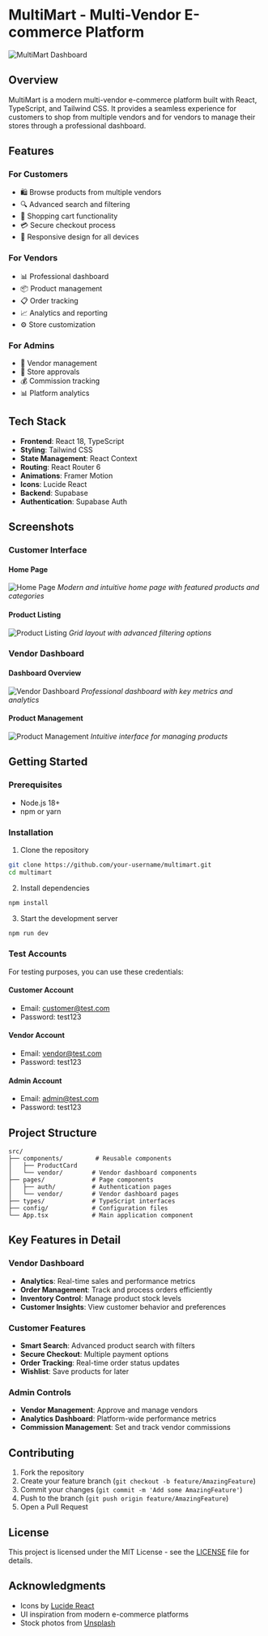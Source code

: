 # MultiMart - Multi-Vendor E-commerce Platform

![MultiMart Dashboard](https://images.unsplash.com/photo-1460925895917-afdab827c52f?auto=format&fit=crop&w=1200&h=630)

## Overview

MultiMart is a modern multi-vendor e-commerce platform built with React, TypeScript, and Tailwind CSS. It provides a seamless experience for customers to shop from multiple vendors and for vendors to manage their stores through a professional dashboard.

## Features

### For Customers
- 🛍️ Browse products from multiple vendors
- 🔍 Advanced search and filtering
- 🛒 Shopping cart functionality
- 💳 Secure checkout process
- 📱 Responsive design for all devices

### For Vendors
- 📊 Professional dashboard
- 📦 Product management
- 📋 Order tracking
- 📈 Analytics and reporting
- ⚙️ Store customization

### For Admins
- 👥 Vendor management
- 🏪 Store approvals
- 💰 Commission tracking
- 📊 Platform analytics

## Tech Stack

- **Frontend**: React 18, TypeScript
- **Styling**: Tailwind CSS
- **State Management**: React Context
- **Routing**: React Router 6
- **Animations**: Framer Motion
- **Icons**: Lucide React
- **Backend**: Supabase
- **Authentication**: Supabase Auth

## Screenshots

### Customer Interface

#### Home Page
![Home Page](./screenshots/home.png)
*Modern and intuitive home page with featured products and categories*

#### Product Listing
![Product Listing](./screenshots/products.png)
*Grid layout with advanced filtering options*

### Vendor Dashboard

#### Dashboard Overview
![Vendor Dashboard](https://images.unsplash.com/photo-1460925895917-afdab827c52f?auto=format&fit=crop&w=1200&h=630)
*Professional dashboard with key metrics and analytics*

#### Product Management
![Product Management](https://images.unsplash.com/photo-1454165804606-c3d57bc86b40?auto=format&fit=crop&w=1200&h=630)
*Intuitive interface for managing products*

## Getting Started

### Prerequisites
- Node.js 18+
- npm or yarn

### Installation

1. Clone the repository
```bash
git clone https://github.com/your-username/multimart.git
cd multimart
```

2. Install dependencies
```bash
npm install
```

3. Start the development server
```bash
npm run dev
```

### Test Accounts

For testing purposes, you can use these credentials:

#### Customer Account
- Email: customer@test.com
- Password: test123

#### Vendor Account
- Email: vendor@test.com
- Password: test123

#### Admin Account
- Email: admin@test.com
- Password: test123

## Project Structure

```
src/
├── components/         # Reusable components
│   ├── ProductCard
│   └── vendor/        # Vendor dashboard components
├── pages/             # Page components
│   ├── auth/          # Authentication pages
│   └── vendor/        # Vendor dashboard pages
├── types/             # TypeScript interfaces
├── config/            # Configuration files
└── App.tsx            # Main application component
```

## Key Features in Detail

### Vendor Dashboard
- **Analytics**: Real-time sales and performance metrics
- **Order Management**: Track and process orders efficiently
- **Inventory Control**: Manage product stock levels
- **Customer Insights**: View customer behavior and preferences

### Customer Features
- **Smart Search**: Advanced product search with filters
- **Secure Checkout**: Multiple payment options
- **Order Tracking**: Real-time order status updates
- **Wishlist**: Save products for later

### Admin Controls
- **Vendor Management**: Approve and manage vendors
- **Analytics Dashboard**: Platform-wide performance metrics
- **Commission Management**: Set and track vendor commissions

## Contributing

1. Fork the repository
2. Create your feature branch (`git checkout -b feature/AmazingFeature`)
3. Commit your changes (`git commit -m 'Add some AmazingFeature'`)
4. Push to the branch (`git push origin feature/AmazingFeature`)
5. Open a Pull Request

## License

This project is licensed under the MIT License - see the [LICENSE](LICENSE) file for details.

## Acknowledgments

- Icons by [Lucide React](https://lucide.dev)
- UI inspiration from modern e-commerce platforms
- Stock photos from [Unsplash](https://unsplash.com)